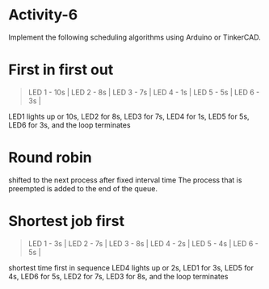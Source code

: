 # Activity-6
Implement the following scheduling algorithms using Arduino or TinkerCAD. 

# First in first out
> LED 1 - 10s |
> LED 2 - 8s |
> LED 3 - 7s |
> LED 4 - 1s |
> LED 5 - 5s |
> LED 6 - 3s |

LED1 lights up or 10s, LED2 for 8s, LED3 for 7s, LED4 for 1s, LED5 for 5s, LED6 for 3s, and the loop terminates

# Round robin
shifted to the next process after fixed interval time
The process that is preempted is added to the end of the queue.

# Shortest job first
> LED 1 - 3s |
> LED 2 - 7s |
> LED 3 - 8s |
> LED 4 - 2s |
> LED 5 - 4s |
> LED 6 - 5s |

shortest time first in sequence
LED4 lights up or 2s, LED1 for 3s, LED5 for 4s, LED6 for 5s, LED2 for 7s, LED3 for 8s, and the loop terminates

